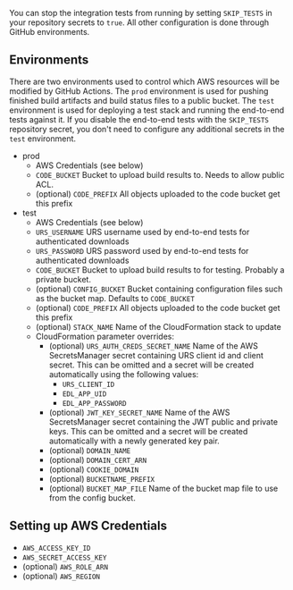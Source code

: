 You can stop the integration tests from running by setting `SKIP_TESTS` in your
repository secrets to `true`. All other configuration is done through GitHub
environments.

## Environments
There are two environments used to control which AWS resources will be modified
by GitHub Actions. The `prod` environment is used for pushing finished build
artifacts and build status files to a public bucket. The `test` environment is
used for deploying a test stack and running the end-to-end tests against it. If
you disable the end-to-end tests with the `SKIP_TESTS` repository secret, you
don't need to configure any additional secrets in the `test` environment.

- prod
  - AWS Credentials (see below)
  - `CODE_BUCKET` Bucket to upload build results to. Needs to allow public ACL.
  - (optional) `CODE_PREFIX` All objects uploaded to the code bucket get
    this prefix
- test
  - AWS Credentials (see below)
  - `URS_USERNAME` URS username used by end-to-end tests for authenticated
    downloads
  - `URS_PASSWORD` URS password used by end-to-end tests for authenticated
    downloads
  - `CODE_BUCKET` Bucket to upload build results to for testing. Probably a
    private bucket.
  - (optional) `CONFIG_BUCKET` Bucket containing configuration files such as
    the bucket map. Defaults to `CODE_BUCKET`
  - (optional) `CODE_PREFIX` All objects uploaded to the code bucket get
    this prefix
  - (optional) `STACK_NAME` Name of the CloudFormation stack to update
  - CloudFormation parameter overrides:
    - (optional) `URS_AUTH_CREDS_SECRET_NAME` Name of the AWS SecretsManager
      secret containing URS client id and client secret. This can be omitted
      and a secret will be created automatically using the following values:
      - `URS_CLIENT_ID`
      - `EDL_APP_UID`
      - `EDL_APP_PASSWORD`
    - (optional) `JWT_KEY_SECRET_NAME` Name of the AWS SecretsManager secret
      containing the JWT public and private keys. This can be omitted and a
      secret will be created automatically with a newly generated key pair.
    - (optional) `DOMAIN_NAME`
    - (optional) `DOMAIN_CERT_ARN`
    - (optional) `COOKIE_DOMAIN`
    - (optional) `BUCKETNAME_PREFIX`
    - (optional) `BUCKET_MAP_FILE` Name of the bucket map file to use from the
      config bucket.

## Setting up AWS Credentials
- `AWS_ACCESS_KEY_ID`
- `AWS_SECRET_ACCESS_KEY`
- (optional) `AWS_ROLE_ARN`
- (optional) `AWS_REGION`
